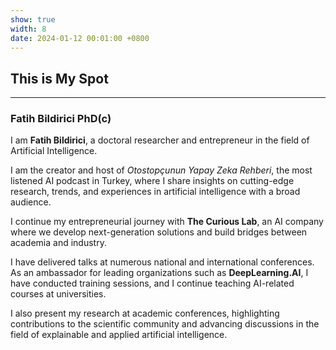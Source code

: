 ```yaml
---
show: true
width: 8
date: 2024-01-12 00:01:00 +0800
---
```


<div class="p-4">
    <h2>This is My Spot</h2>
    <hr />
    <h3>Fatih Bildirici PhD(c)</h3>
    <p>
        I am <strong>Fatih Bildirici</strong>, a doctoral researcher and entrepreneur in the field of Artificial Intelligence.
    </p>
    <p>
        I am the creator and host of <em>Otostopçunun Yapay Zeka Rehberi</em>, the most listened AI podcast in Turkey, where I share insights on cutting-edge research, trends, and experiences in artificial intelligence with a broad audience.
    </p>
    <p>
        I continue my entrepreneurial journey with <strong>The Curious Lab</strong>, an AI company where we develop next-generation solutions and build bridges between academia and industry.
    </p>
    <p>
        I have delivered talks at numerous national and international conferences. As an ambassador for leading organizations such as <strong>DeepLearning.AI</strong>, I have conducted training sessions, and I continue teaching AI-related courses at universities.
    </p>
    <p>
        I also present my research at academic conferences, highlighting contributions to the scientific community and advancing discussions in the field of explainable and applied artificial intelligence.
    </p>
</div>
